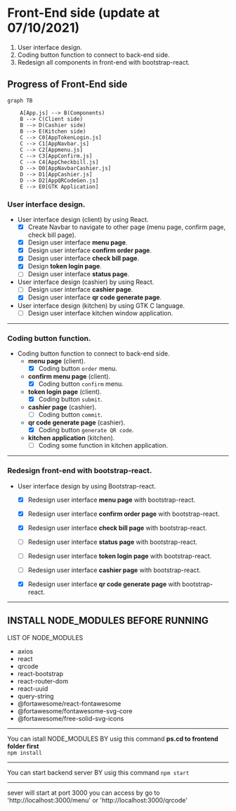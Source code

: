 # Front-End side (update at 07/10/2021)
1. User interface design.
2. Coding button function to connect to back-end side.
3. Redesign all components in front-end with bootstrap-react.

## Progress of Front-End side 
```mermaid
graph TB

    A[App.js] --> B(Components)
    B --> C(Client side)
    B --> D(Cashier side)
    B --> E(Kitchen side)
    C --> C0[AppTokenLogin.js]
    C --> C1[AppNavbar.js]
    C --> C2[Appmenu.js]
    C --> C3[AppConfirm.js]
    C --> C4[AppCheckbill.js]
    D --> D0[AppNavbarCashier.js]
    D --> D1[AppCashier.js]
    D --> D2[AppQRCodeGen.js]
    E --> E0[GTK Application]

```
### User interface design.
- User interface design (client) by using React.
    - [x] Create Navbar to navigate to other page (menu page, confirm page, check bill page).
    - [x] Design user interface **menu page**.
    - [x] Design user interface **confirm order page**.
    - [x] Design user interface **check bill page**.
    - [x] Design **token login page**.
    - [ ] Design user interface **status page**.
- User interface design (cashier) by using React.
    - [ ] Design user interface **cashier page**.
    - [x] Design user interface **qr code generate page**.
- User interface design (kitchen) by using GTK C language.
    - [ ] Design user interface kitchen window application.
***
### Coding button function.
- Coding button function to connect to back-end side.
    - **menu page** (client).
        - [x] Coding button `order` menu. 
    - **confirm menu page** (client).   
        - [x] Coding button `confirm` menu.
    - **token login page** (client).
        - [x] Coding button `submit`.
    - **cashier page** (cashier).
        - [ ] Coding button `commit`. 
    - **qr code generate page** (cashier).
        - [x] Coding button `generate QR code`.
    - **kitchen application** (kitchen).
        - [ ] Coding some function in kitchen application.
***
### Redesign front-end with bootstrap-react.
- User interface design by using Bootstrap-react.
    - [x] Redesign user interface **menu page** with bootstrap-react.
    - [x] Redesign user interface **confirm order page** with bootstrap-react.
    - [x] Redesign user interface **check bill page** with bootstrap-react.
    - [ ] Redesign user interface **status page** with bootstrap-react.
    - [ ] Redesign user interface **token login page** with bootstrap-react.
    - [ ] Redesign user interface **cashier page** with bootstrap-react.
    - [x] Redesign user interface **qr code generate page** with bootstrap-react.



----------------------------------------
INSTALL NODE_MODULES BEFORE RUNNING 
----------------------------------------
LIST OF NODE_MODULES
- axios
- react
- qrcode
- react-bootstrap
- react-router-dom
- react-uuid
- query-string
- @fortawesome/react-fontawesome
- @fortawesome/fontawesome-svg-core
- @fortawesome/free-solid-svg-icons
----------------------------------------

You can istall NODE_MODULES BY usig this command  **ps.cd to frontend folder first** \
`npm install`

----------------------------------------

You can start backend server BY usig this command 
`npm start`

----------------------------------------
sever will start at port 3000
you can access by go to 'http://localhost:3000/menu' or 'http://localhost:3000/qrcode'
